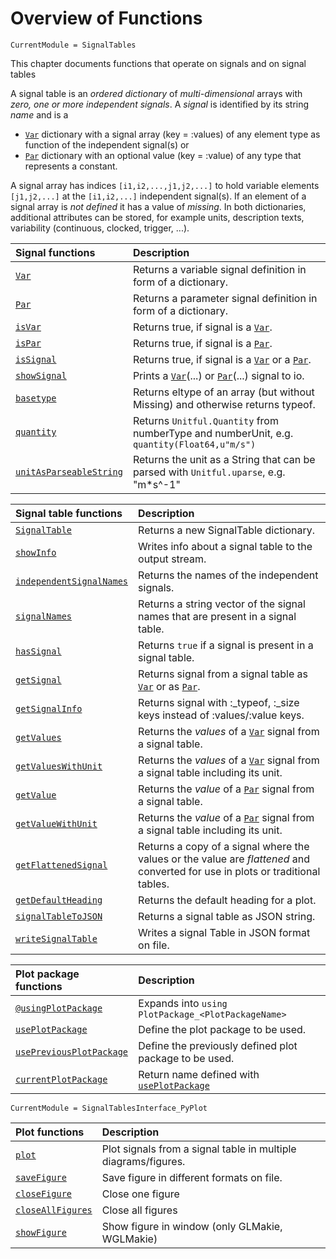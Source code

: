 # Overview of Functions

```@meta
CurrentModule = SignalTables
```

This chapter documents functions that operate on signals and on signal tables

A signal table is an *ordered dictionary* of *multi-dimensional* arrays with 
*zero, one or more independent signals*. A *signal* is identified by its string *name* 
and is a 

- [`Var`](@ref) dictionary with a signal array (key = :values) of any element type 
  as function of the independent signal(s) or 
- [`Par`](@ref) dictionary with an optional value (key = :value) of any type that represents a constant.

A signal array has indices `[i1,i2,...,j1,j2,...]` to hold variable elements `[j1,j2,...]` 
at the `[i1,i2,...]` independent signal(s). If an element of a signal array is *not defined* 
it has a value of *missing*. In both dictionaries, additional attributes can be stored, 
for example units, description texts, variability (continuous, clocked, trigger, ...). 

| Signal functions                | Description                                                                                |
|:--------------------------------|:-------------------------------------------------------------------------------------------|
| [`Var`](@ref)                   | Returns a variable signal definition in form of a dictionary.                              |
| [`Par`](@ref)                   | Returns a parameter signal definition in form of a dictionary.                             |
| [`isVar`](@ref)                 | Returns true, if signal is a [`Var`](@ref).                                                |
| [`isPar`](@ref)                 | Returns true, if signal is a [`Par`](@ref).                                                |
| [`isSignal`](@ref)              | Returns true, if signal is a [`Var`](@ref) or a [`Par`](@ref).                             |
| [`showSignal`](@ref)            | Prints a [`Var`](@ref)(...) or [`Par`](@ref)(...) signal to io.                            |
| [`basetype`](@ref)              | Returns eltype of an array (but without Missing) and otherwise returns typeof.             |                                 |
| [`quantity`](@ref)              | Returns `Unitful.Quantity` from numberType and numberUnit, e.g. `quantity(Float64,u"m/s")` |
| [`unitAsParseableString`](@ref) | Returns the unit as a String that can be parsed with `Unitful.uparse`, e.g. "m*s^-1"       |


| Signal table functions           | Description                                                                                    |
|:---------------------------------|:-----------------------------------------------------------------------------------------------|
| [`SignalTable`](@ref)            | Returns a new SignalTable dictionary.                                                          |
| [`showInfo`](@ref)               | Writes info about a signal table to the output stream.                                         |
| [`independentSignalNames`](@ref) | Returns the names of the independent signals.                                                  |
| [`signalNames`](@ref)            | Returns a string vector of the signal names that are present in a signal table.                |
| [`hasSignal`](@ref)              | Returns `true` if a signal is present in a signal table.                                       |
| [`getSignal`](@ref)              | Returns signal from a signal table as [`Var`](@ref) or as [`Par`](@ref).                       |
| [`getSignalInfo`](@ref)          | Returns signal with :\_typeof, :\_size keys instead of :values/:value keys.                    |
| [`getValues`](@ref)              | Returns the *values* of a [`Var`](@ref) signal from a signal table.                            |
| [`getValuesWithUnit`](@ref)      | Returns the *values* of a [`Var`](@ref) signal from a signal table including its unit.         |
| [`getValue`](@ref)               | Returns the *value* of a [`Par`](@ref) signal  from a signal table.                            |
| [`getValueWithUnit`](@ref)       | Returns the *value* of a [`Par`](@ref) signal from a signal table including its unit.          |
| [`getFlattenedSignal`](@ref)     | Returns a copy of a signal where the values or the value are *flattened* and converted for use in plots or traditional tables. |
| [`getDefaultHeading`](@ref)      | Returns the default heading for a plot.                                                        |
| [`signalTableToJSON`](@ref)     | Returns a signal table as JSON string.                                                         |
| [`writeSignalTable`](@ref)      | Writes a signal Table in JSON format on file.                                                  |


| Plot package functions           | Description                                               |
|:---------------------------------|:----------------------------------------------------------|
| [`@usingPlotPackage`](@ref)      | Expands into `using PlotPackage_<PlotPackageName>`        |
| [`usePlotPackage`](@ref)         | Define the plot package to be used.                       |
| [`usePreviousPlotPackage`](@ref) | Define the previously defined plot package to be used.    |
| [`currentPlotPackage`](@ref)     | Return name defined with [`usePlotPackage`](@ref)         |


```@meta
CurrentModule = SignalTablesInterface_PyPlot
```

| Plot functions       | Description                                                    |
|:--------------------------|:---------------------------------------------------------------|
| [`plot`](@ref)            | Plot signals from a signal table in multiple diagrams/figures. |
| [`saveFigure`](@ref)      | Save figure in different formats on file.                      |
| [`closeFigure`](@ref)     | Close one figure                                               |
| [`closeAllFigures`](@ref) | Close all figures                                              |
| [`showFigure`](@ref)      | Show figure in window (only GLMakie, WGLMakie)                 |